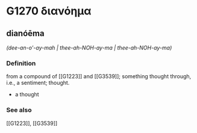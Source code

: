 # G1270 διανόημα

## dianóēma

_(dee-an-o'-ay-mah | thee-ah-NOH-ay-ma | thee-ah-NOH-ay-ma)_

### Definition

from a compound of [[G1223]] and [[G3539]]; something thought through, i.e., a sentiment; thought.

- a thought

### See also

[[G1223]], [[G3539]]

